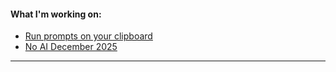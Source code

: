 #### What I'm working on:

- [Run prompts on your clipboard](https://kaiboard.com?ref=blog)
- [No AI December 2025](https://noaidecember.com?ref=blog)

---
